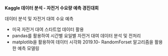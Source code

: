 **Kaggle 데이터 분석 - 자전거 수요량 예측 경진대회**

데이터 분석 및 자전거 대여 수요 예측
- 미국 자전거 대여 스타트업 데이터 활용
- pandas를 활용하여 시간별 요일별 자전거 대여 데이터 분석 및 전처리
- matplotlib을 활용하여 데이터 시각화
2019.10- RandomForset 알고리즘을 활용한 예측 모델링
